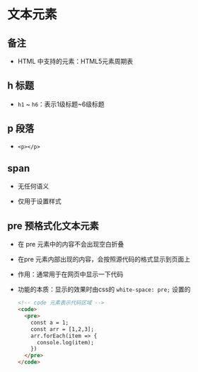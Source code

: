 # 文本元素

## 备注

*   HTML 中支持的元素：HTML5元素周期表

## h 标题

*   `h1` \~ `h6`：表示1级标题\~6级标题

## p 段落

*   `<p></p>`

## span

*   无任何语义

*   仅用于设置样式

## pre 预格式化文本元素

*   在 pre 元素中的内容不会出现空白折叠

*   在pre 元素内部出现的内容，会按照源代码的格式显示到页面上

*   作用：通常用于在网页中显示一下代码

*   功能的本质：显示的效果时由css的 `white-space: pre;` 设置的

    ```html
    <!-- code 元素表示代码区域 -->
    <code>
      <pre>
        const a = 1;
        const arr = [1,2,3];
        arr.forEach(item => {
          console.log(item);
        })
      </pre>
    </code>
    ```
